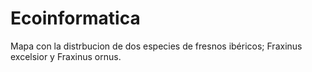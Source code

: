 # Ecoinformatica
Mapa con la distrbucion de dos especies de fresnos ibéricos; Fraxinus excelsior y Fraxinus ornus.
